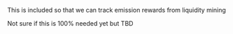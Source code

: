 This is included so that we can track emission rewards from liquidity mining

Not sure if this is 100% needed yet but TBD